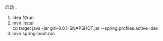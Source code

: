 启动：
1. idea 的run
2. mvn install  
    cd target 
    java -jar girl-0.0.1-SNAPSHOT.jar --spring.profiles.active=dev
3. mvn spring-boot:run